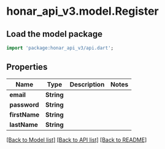 # honar_api_v3.model.Register

## Load the model package

```dart
import 'package:honar_api_v3/api.dart';
```

## Properties

Name | Type | Description | Notes
------------ | ------------- | ------------- | -------------
**email** | **String** |  |
**password** | **String** |  |
**firstName** | **String** |  |
**lastName** | **String** |  |

[[Back to Model list]](../README.md#documentation-for-models) [[Back to API list]](../README.md#documentation-for-api-endpoints) [[Back to README]](../README.md)



